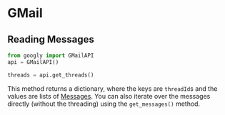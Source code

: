 # GMail

## Reading Messages
```python
from googly import GMailAPI
api = GMailAPI()

threads = api.get_threads()
```

This method returns a dictionary, where the keys are `threadId`s and the values are lists of [Messages](https://developers.google.com/gmail/api/reference/rest/v1/users.messages). You can also iterate over the messages directly (without the threading) using the `get_messages()` method.
